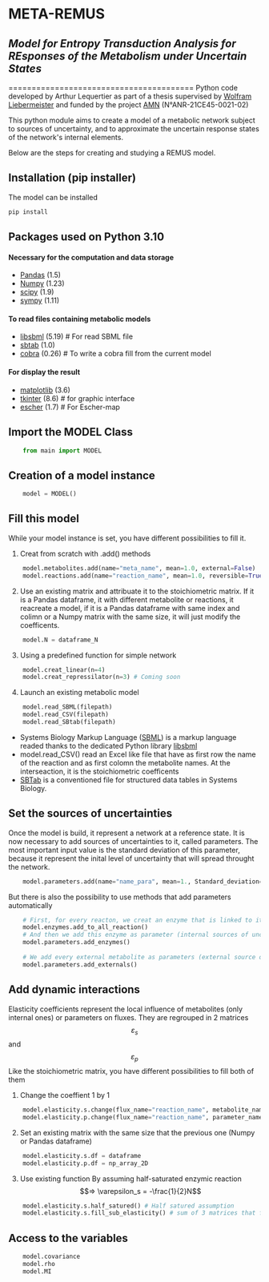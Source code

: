 # META-REMUS
## _Model for Entropy Transduction Analysis for REsponses of the Metabolism under Uncertain States_

========================================
Python code developed by Arthur Lequertier as part of a thesis supervised by [Wolfram Liebermeister](https://github.com/liebermeister) and funded by the project [AMN](https://jfaulon.com/artificial-metabolic-networks-an-anr-funded-project/) (N°ANR-21CE45-0021-02)

This python module aims to create a model of a metabolic network subject to sources of uncertainty, and to approximate the uncertain response states of the network's internal elements.

Below are the steps for creating and studying a REMUS model.

## Installation (pip installer)

The model can be  installed

```sh
pip install
```
## Packages used on Python 3.10
#### **Necessary** for the computation and data storage
- [Pandas](https://pandas.pydata.org/docs/getting_started/install.html) (1.5)
- [Numpy](https://numpy.org/install/) (1.23)
- [scipy](https://scipy.org/install/) (1.9)
- [sympy](https://www.sympy.org/en/download.html) (1.11)

#### To read files containing metabolic models
- [libsbml](https://sbml.org/software/libsbml/libsbml-docs/installation/)  (5.19)  # For read SBML file
- [sbtab](https://www.sbtab.net/sbtab/default/downloads.html) (1.0)
- [cobra](https://opencobra.github.io/cobrapy/) (0.26)  # To write a cobra fill from the current model

#### For display the result
- [matplotlib](https://matplotlib.org/stable/users/getting_started/) (3.6)
- [tkinter](https://docs.python.org/3/library/tkinter.html) (8.6)  # for graphic interface
- [escher](escher) (1.7)  # For Escher-map


## Import the MODEL Class
```python
    from main import MODEL
``` 

## Creation of a model instance
```python
    model = MODEL()
``` 

## Fill this model
While your model instance is set, you have different possibilities to fill it.

1. Creat from scratch with .add() methods
```python
    model.metabolites.add(name="meta_name", mean=1.0, external=False)
    model.reactions.add(name="reaction_name", mean=1.0, reversible=True)
``` 
2. Use an existing matrix and attribuate it to the stoichiometric matrix. If it is a Pandas dataframe, it with different metabolite or reactions, it reacreate a model, if it is a Pandas dataframe with same index and colimn or a Numpy matrix with the same size, it will just modify the coefficents. 
```python
    model.N = dataframe_N
``` 
3. Using a predefined function for simple network
```python
    model.creat_linear(n=4)
    model.creat_repressilator(n=3) # Coming soon
``` 
4. Launch an existing metabolic model
```python
    model.read_SBML(filepath)
    model.read_CSV(filepath)
    model.read_SBtab(filepath)
``` 
- Systems Biology Markup Language ([SBML](https://sbml.org/)) is a markup language readed thanks to the dedicated Python library [libsbml](https://sbml.org/software/libsbml/libsbml-docs/installation/)
- model.read_CSV() read an Excel like file that have as first row the name of the reaction and as first colomn the metabolite names. At the interseaction, it is the stoichiometric coefficents
- [SBTab](https://www.sbtab.net/) is a conventioned file for structured data tables in Systems Biology.

## Set the sources of uncertainties
Once the model is build, it represent a network at a reference state. It is now necessary to add sources of uncertainties to it, called parameters. The most important input value is the standard deviation of this parameter, because it represent the inital level of uncertainty that will spread throught the network.
```python
    model.parameters.add(name="name_para", mean=1., Standard_deviation=1.)
``` 
But there is also the possibility to use methods that add parameters automatically
```python
    # First, for every reacton, we creat an enzyme that is linked to it
    model.enzymes.add_to_all_reaction()
    # And then we add this enzyme as parameter (internal sources of uncertainties)
    model.parameters.add_enzymes()
    
    # We add every external metabolite as parameters (external source of uncertainties)
    model.parameters.add_externals()
``` 

## Add dynamic interactions
Elasticity coefficients represent the local influence of metabolites (only internal ones) or parameters on fluxes. They are regrouped in 2 matrices $$\varepsilon_s$$ and $$\varepsilon_p$$ 
Like the stoichiometric matrix, you have different possibilities to fill both of them
1. Change the coeffient 1 by 1
```python
    model.elasticity.s.change(flux_name="reaction_name", metabolite_name="meta_name", value=1.)
    model.elasticity.p.change(flux_name="reaction_name", parameter_name="para_name", value=1.)
``` 
2. Set an existing matrix with the same size that the previous one (Numpy or Pandas dataframe)
```python
    model.elasticity.s.df = dataframe
    model.elasticity.p.df = np_array_2D
``` 
3. Use existing function
By assuming half-saturated enzymic reaction $$=> \varepsilon_s = -\frac{1}{2}N$$
```python
    model.elasticity.s.half_satured() # Half satured assumption 
    model.elasticity.s.fill_sub_elasticity() # sum of 3 matrices that follow beta distributions
``` 

## Access to the variables
```python
    model.covariance
    model.rho
    model.MI
``` 